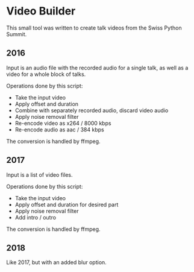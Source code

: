 # Video Builder

This small tool was written to create talk videos from the Swiss Python Summit.

## 2016

Input is an audio file with the recorded audio for a single talk, as well as a
video for a whole block of talks.

Operations done by this script:

- Take the input video
- Apply offset and duration
- Combine with separately recorded audio, discard video audio
- Apply noise removal filter
- Re-encode video as x264 / 8000 kbps
- Re-encode audio as aac / 384 kbps

The conversion is handled by ffmpeg.

## 2017

Input is a list of video files.

Operations done by this script:

- Take the input video
- Apply offset and duration for desired part
- Apply noise removal filter
- Add intro / outro

The conversion is handled by ffmpeg.

## 2018

Like 2017, but with an added blur option.
